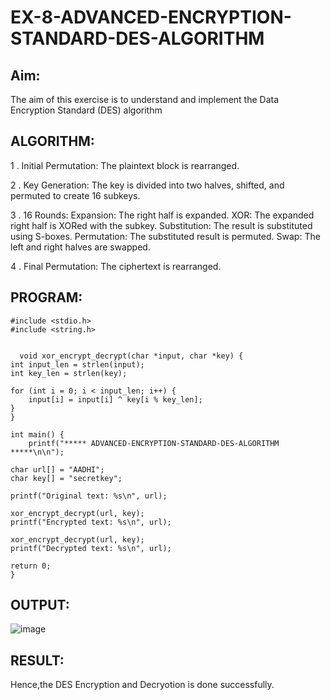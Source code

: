 # EX-8-ADVANCED-ENCRYPTION-STANDARD-DES-ALGORITHM

## Aim:

  The aim of this exercise is to understand and implement the Data Encryption Standard (DES) algorithm

## ALGORITHM: 

1 . Initial Permutation: The plaintext block is rearranged.

2 . Key Generation: The key is divided into two halves, shifted, and permuted to create 16 subkeys.

3 . 16 Rounds:
    Expansion: The right half is expanded.
    XOR: The expanded right half is XORed with the subkey.
    Substitution: The result is substituted using S-boxes.
    Permutation: The substituted result is permuted.
    Swap: The left and right halves are swapped.
    
4 . Final Permutation: The ciphertext is rearranged.

## PROGRAM: 

```
#include <stdio.h>
#include <string.h>


  void xor_encrypt_decrypt(char *input, char *key) {
int input_len = strlen(input);
int key_len = strlen(key);

for (int i = 0; i < input_len; i++) {
    input[i] = input[i] ^ key[i % key_len];
}
}

int main() {
    printf("***** ADVANCED-ENCRYPTION-STANDARD-DES-ALGORITHM *****\n\n");
    
char url[] = "AADHI";
char key[] = "secretkey"; 

printf("Original text: %s\n", url);

xor_encrypt_decrypt(url, key);
printf("Encrypted text: %s\n", url);

xor_encrypt_decrypt(url, key);
printf("Decrypted text: %s\n", url);

return 0;
}
```

## OUTPUT:

![image](https://github.com/user-attachments/assets/d5f86899-e5a6-4560-8a81-fed376ae1318)


## RESULT: 
Hence,the DES Encryption and Decryotion is done successfully.
